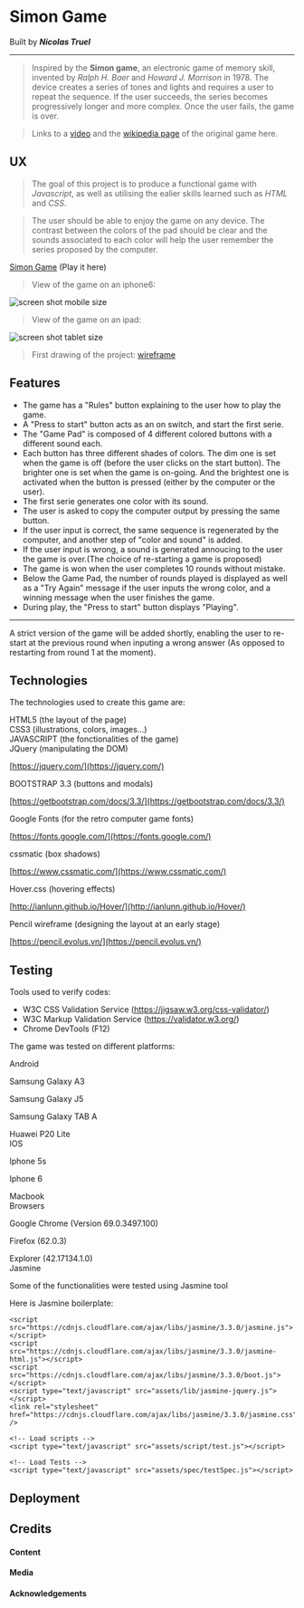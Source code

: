 # Simon Game
Built by **_Nicolas Truel_**

---
> Inspired by the __Simon game__, an electronic game of memory skill, invented by _Ralph H. Baer_ and _Howard J. Morrison_ in 1978. The device creates a series of tones and lights and requires a user to repeat the sequence. If the user succeeds, the series becomes progressively longer and more complex. Once the user fails, the game is over.

> Links to a [video](https://www.youtube.com/watch?v=1Yqj76Q4jJ4) and the [wikipedia page](https://en.wikipedia.org/wiki/Simon_(game)) of the original game here.

## UX
> The goal of this project is to produce a functional game with _Javascript_, as well as utilising the ealier skills learned such as _HTML_ and _CSS_.

> The user should be able to enjoy the game on any device. The contrast between the colors of the pad should be clear and the sounds associated to each color will help the user remember the series proposed by the computer.

[Simon Game](https://simon-game-nicktruel.c9users.io/index.html) (Play it here)

> View of the game on an iphone6:

![screen shot mobile size](/assets/images/screen_shot1.png)

> View of the game on an ipad:

![screen shot tablet size](/assets/images/screen_shot2.png)

> First drawing of the project:  [wireframe](/assets/images/simon-wireframe.png)

## Features

* The game has a "Rules" button explaining to the user how to play the game.
* A "Press to start" button acts as an on switch, and start the first serie.
* The "Game Pad" is composed of 4 different colored buttons with a different sound each.
* Each button has three different shades of colors. The dim one is set when the game is off (before the user clicks on the start button). The brighter one is set when the game is on-going. And the brightest one is activated when the button is pressed (either by the computer or the user).
* The first serie generates one color with its sound.
* The user is asked to copy the computer output by pressing the same button.
* If the user input is correct, the same sequence is regenerated by the computer, and another step of "color and sound" is added.
* If the user input is wrong, a sound is generated annoucing to the user the game is over.(The choice of re-starting a game is proposed)
* The game is won when the user completes 10 rounds without mistake.
* Below the Game Pad, the number of rounds played is displayed as well as a "Try Again" message if the user inputs the wrong color, and a winning message when the user finishes the game.
* During play, the "Press to start" button displays "Playing".

___
A strict version of the game will be added shortly, enabling the user to re-start at the previous round when inputing a wrong answer (As opposed to restarting from round 1 at the moment).

## Technologies
The technologies used to create this game are:
<dl>
  <dt>HTML5 (the layout of the page)</dt>
  <dt>CSS3 (illustrations, colors, images...)</dt>
  <dt>JAVASCRIPT (the fonctionalities of the game)</dt>
  <dt>JQuery (manipulating the DOM)</dt>
  
  [https://jquery.com/](https://jquery.com/)
  <dt>BOOTSTRAP 3.3 (buttons and modals)</dt>
  
  [https://getbootstrap.com/docs/3.3/](https://getbootstrap.com/docs/3.3/)
  <dt>Google Fonts (for the retro computer game fonts)</dt>
  
  [https://fonts.google.com/](https://fonts.google.com/)
  <dt>cssmatic (box shadows)</dt>
  
  [https://www.cssmatic.com/](https://www.cssmatic.com/)
  <dt>Hover.css (hovering effects)</dt>
  
  [http://ianlunn.github.io/Hover/](http://ianlunn.github.io/Hover/)
  <dt>Pencil wireframe (designing the layout at an early stage)</dt>
  
  [https://pencil.evolus.vn/](https://pencil.evolus.vn/)
</dl>

## Testing
Tools used to verify codes:
* W3C CSS Validation Service (https://jigsaw.w3.org/css-validator/)
* W3C Markup Validation Service (https://validator.w3.org/)
* Chrome DevTools (F12)

The game was tested on different platforms:
<dl>
 <dt>Android</dt>
 <dl>Samsung Galaxy A3
 <dl>Samsung Galaxy J5
 <dl>Samsung Galaxy TAB A
 <dl>Huawei P20 Lite
 <dt>IOS</dt>
 <dl>Iphone 5s
 <dl>Iphone 6
 <dl>Macbook
 <dt>Browsers</dt>
 <dl>Google Chrome (Version 69.0.3497.100)
 <dl>Firefox (62.0.3)
 <dl>Explorer (42.17134.1.0)
 <dt>Jasmine</dt>
 <dl>Some of the functionalities were tested using Jasmine tool
 <dl>Here is Jasmine boilerplate:
 <dt>
 
    <script src="https://cdnjs.cloudflare.com/ajax/libs/jasmine/3.3.0/jasmine.js"></script>
    <script src="https://cdnjs.cloudflare.com/ajax/libs/jasmine/3.3.0/jasmine-html.js"></script>
    <script src="https://cdnjs.cloudflare.com/ajax/libs/jasmine/3.3.0/boot.js"></script>
    <script type="text/javascript" src="assets/lib/jasmine-jquery.js"></script>
    <link rel="stylesheet" href="https://cdnjs.cloudflare.com/ajax/libs/jasmine/3.3.0/jasmine.css" />
    
    <!-- Load scripts -->
    <script type="text/javascript" src="assets/script/test.js"></script>
    
    <!-- Load Tests -->
    <script type="text/javascript" src="assets/spec/testSpec.js"></script>
</dl>



## Deployment

## Credits

#### Content

#### Media

#### Acknowledgements